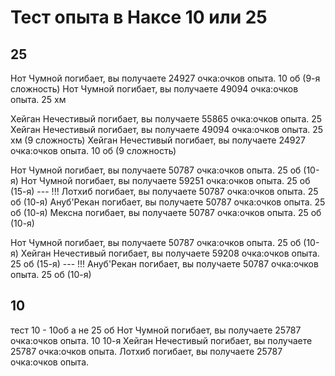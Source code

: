 # Тест опыта в Наксе 10 или 25

## 25
Нот Чумной погибает, вы получаете 24927 очка:очков опыта. 10 об (9-я сложность)
Нот Чумной погибает, вы получаете 49094 очка:очков опыта. 25 хм

Хейган Нечестивый погибает, вы получаете 55865 очка:очков опыта. 25
Хейган Нечестивый погибает, вы получаете 49094 очка:очков опыта. 25 хм (9 сложность)
Хейган Нечестивый погибает, вы получаете 24927 очка:очков опыта. 10 об (9 сложность)


Нот Чумной погибает, вы получаете 50787 очка:очков опыта. 25 об (10-я)
Нот Чумной погибает, вы получаете 59251 очка:очков опыта. 25 об (15-я) --- !!!
Лотхиб погибает, вы получаете 50787 очка:очков опыта. 25 об (10-я)
Ануб'Рекан погибает, вы получаете 50787 очка:очков опыта. 25 об (10-я)
Мексна погибает, вы получаете 50787 очка:очков опыта. 25 об (10-я)

Нот Чумной погибает, вы получаете 50787 очка:очков опыта. 25 об (10-я)
Хейган Нечестивый погибает, вы получаете 59208 очка:очков опыта. 25 об (15-я) --- !!!
Ануб'Рекан погибает, вы получаете 50787 очка:очков опыта. 25 об (10-я)

## 10
тест 10 - 10об а не 25 об
Нот Чумной погибает, вы получаете 25787 очка:очков опыта. 10 10-я
Хейган Нечестивый погибает, вы получаете 25787 очка:очков опыта.
Лотхиб погибает, вы получаете 25787 очка:очков опыта.